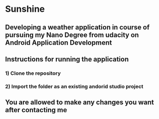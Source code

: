 # Sunshine

## Developing a weather application in course of pursuing my Nano Degree from udacity on Android Application Development

## Instructions for running the application

### 1) Clone the repository
### 2) Import the folder as an existing andorid studio project

## You are allowed to make any changes you want after contacting me


